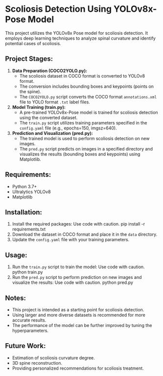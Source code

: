 # Scoliosis Detection Using YOLOv8x-Pose Model

This project utilizes the YOLOv8x Pose model for scoliosis detection. It employs deep learning techniques to analyze spinal curvature and identify potential cases of scoliosis.

## Project Stages:

1. **Data Preparation (COCO2YOLO.py):**
   - The scoliosis dataset in COCO format is converted to YOLOv8 format. 
   - The conversion includes bounding boxes and keypoints (points on the spine).
   - The `COCO2YOLO.py` script converts the COCO format `annotations.xml` file to YOLO format `.txt` label files.
2. **Model Training (train.py):**
   - A pre-trained YOLOv8x-Pose model is trained for scoliosis detection using the converted dataset.
   - The `train.py` script utilizes training parameters specified in the `config.yaml` file (e.g., epochs=150, imgsz=640).
3. **Prediction and Visualization (pred.py):**
   - The trained model is used to perform scoliosis detection on new images.
   - The `pred.py` script predicts on images in a specified directory and visualizes the results (bounding boxes and keypoints) using Matplotlib.

## Requirements:

- Python 3.7+
- Ultralytics YOLOv8
- Matplotlib

## Installation:

1. Install the required packages:
Use code with caution.
pip install -r requirements.txt
2. Download the dataset in COCO format and place it in the `data` directory.
3. Update the `config.yaml` file with your training parameters.

## Usage:

1. Run the `train.py` script to train the model:
Use code with caution.
python train.py
2. Run the `pred.py` script to perform prediction on new images and visualize the results:
Use code with caution.
python pred.py
## Notes:

- This project is intended as a starting point for scoliosis detection.
- Using larger and more diverse datasets is recommended for more accurate results.
- The performance of the model can be further improved by tuning the hyperparameters.

## Future Work:

- Estimation of scoliosis curvature degree.
- 3D spine reconstruction.
- Providing personalized recommendations for scoliosis treatment.
